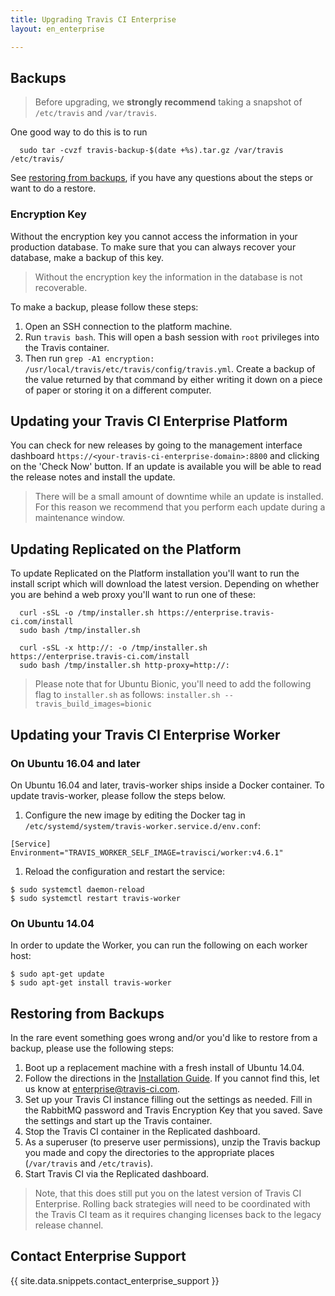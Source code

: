 ```yaml
---
title: Upgrading Travis CI Enterprise
layout: en_enterprise

---
```


## Backups

> Before upgrading, we **strongly recommend** taking a snapshot of `/etc/travis`
and `/var/travis`.

One good way to do this is to run
```
  sudo tar -cvzf travis-backup-$(date +%s).tar.gz /var/travis /etc/travis/
```
See [restoring from backups](#restoring-from-backups), if you have any questions about the steps or want to do a restore.

### Encryption Key

Without the encryption key you cannot access the information in your production database. To make sure that you can always recover your database, make a backup of this key.

> Without the encryption key the information in the database is not recoverable.

To make a backup, please follow these steps:

1. Open an SSH connection to the platform machine.
2. Run `travis bash`. This will open a bash session with `root` privileges into the Travis container.
3. Then run `grep -A1 encryption: /usr/local/travis/etc/travis/config/travis.yml`. Create a backup of the value returned by that command by either writing it down on a piece of paper or storing it on a different computer.

## Updating your Travis CI Enterprise Platform

You can check for new releases by going to the management interface dashboard `https://<your-travis-ci-enterprise-domain>:8800` and clicking on the 'Check Now' button. If an update is available you will be able to read the release notes and install the update.

> There will be a small amount of downtime while an update is installed. For this reason we recommend that you perform each update during a maintenance window.

## Updating Replicated on the Platform

To update Replicated on the Platform installation you'll want to run
the install script which will download the latest version. Depending on
whether you are behind a web proxy you'll want to run one of these:

```
  curl -sSL -o /tmp/installer.sh https://enterprise.travis-ci.com/install
  sudo bash /tmp/installer.sh
```


```
  curl -sSL -x http://: -o /tmp/installer.sh https://enterprise.travis-ci.com/install
  sudo bash /tmp/installer.sh http-proxy=http://:
```

> Please note that for Ubuntu Bionic, you'll need to add the following flag to `installer.sh` as follows: `installer.sh --travis_build_images=bionic`

## Updating your Travis CI Enterprise Worker

### On Ubuntu 16.04 and later

On Ubuntu 16.04 and later, travis-worker ships inside a Docker container. To update travis-worker, please follow the steps below.

  1. Configure the new image by editing the Docker tag in `/etc/systemd/system/travis-worker.service.d/env.conf`:
  ```
  [Service]
  Environment="TRAVIS_WORKER_SELF_IMAGE=travisci/worker:v4.6.1"
  ```
  1. Reload the configuration and restart the service:
  ```
  $ sudo systemctl daemon-reload
  $ sudo systemctl restart travis-worker
  ```

### On Ubuntu 14.04

In order to update the Worker, you can run the following on each worker
host:

```
$ sudo apt-get update
$ sudo apt-get install travis-worker
```

## Restoring from Backups

In the rare event something goes wrong and/or you'd like to restore from a backup, please use the following steps:

1. Boot up a replacement machine with a fresh install of Ubuntu 14.04.
1. Follow the directions in the [Installation Guide](/user/enterprise/installation). If you cannot find this, let us know at [enterprise@travis-ci.com](mailto:enterprise@travis-ci.com).
1. Set up your Travis CI instance filling out the settings as needed. Fill in the RabbitMQ password and Travis Encryption Key that you saved. Save the settings and start up the Travis container.
1. Stop the Travis CI container in the Replicated dashboard.
1. As a superuser (to preserve user permissions), unzip the Travis backup you made and copy the directories to the appropriate places (`/var/travis` and `/etc/travis`).
1. Start Travis CI via the Replicated dashboard.

> Note, that this does still put you on the latest version of Travis CI Enterprise. Rolling back strategies will need to be coordinated with the Travis CI team as it requires changing licenses back to the legacy release channel.

## Contact Enterprise Support

{{ site.data.snippets.contact_enterprise_support }}
